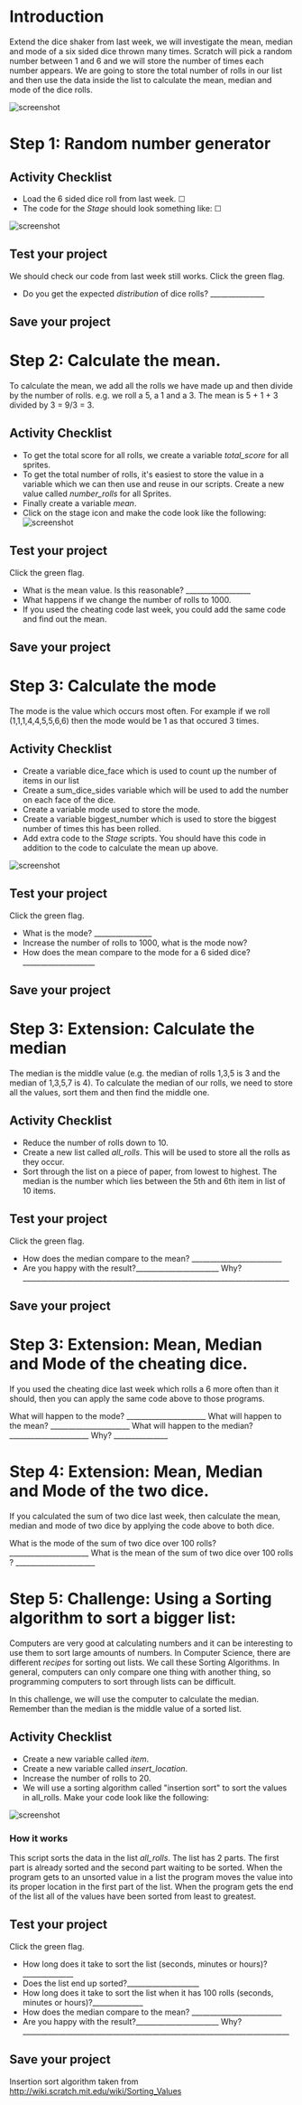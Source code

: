 # Introduction

Extend the dice shaker from last week, we will investigate the mean, median and mode of a six sided dice thrown many times. Scratch will pick a random number between 1 and 6 and we will store the number of times each number appears. We are going to store the total number of rolls  in our list and then use the data inside the list to calculate the mean, median and mode of the dice rolls.


![screenshot](images/stage_6_sided_dice.gif)

# Step 1: Random number generator

## Activity Checklist

+ Load the 6 sided dice roll from last week. ☐
+ The code for the *Stage* should look something like: ☐

![screenshot](images/8.gif)

## Test your project

We should check our code from last week still works. Click the green flag.

+ Do you get the expected *distribution* of dice rolls? _______________

## Save your project

# Step 2: Calculate the mean.

To calculate the mean,  we add all the rolls we have made up and then divide by the number of rolls. e.g. we roll a 5, a 1 and a 3. The mean is 5 + 1 + 3 divided by 3 = 9/3 =  3.

## Activity Checklist

+ To get the total score for all rolls, we create a variable *total_score* for all sprites. 
+ To get the total number of rolls, it's easiest to store the value in a variable which we can then use and reuse in our scripts. Create a new value called *number_rolls* for all Sprites.
+ Finally create a variable *mean*.
+ Click on the stage icon and make the code look like the following:
![screenshot](images/mean.gif)


## Test your project

Click the green flag.

+ What is the mean value. Is this reasonable? __________________
+ What happens if we change the number of rolls to 1000.
+ If you used the cheating code last week, you could add the same code and find out the mean.

## Save your project

# Step 3: Calculate the mode

The mode is the value which occurs most often. For example if we roll (1,1,1,4,4,5,5,6,6) then the mode would be 1 as that occured 3 times.

## Activity Checklist

+ Create a variable dice_face which is used to count up the number of items in our list
+ Create a sum_dice_sides variable which will be used to add the number on each face of the dice.
+ Create a variable mode used to store the mode.
+ Create a variable biggest_number which is used to store the biggest number of times this has been rolled.
+ Add extra code to the *Stage* scripts. You should have this code in addition to the code to calculate the mean up above.

![screenshot](images/just_mode_mean.gif)

## Test your project

Click the green flag.
+ What is the mode? ________________
+ Increase the number of rolls to 1000, what is the mode now?
+ How does the mean compare to the mode for a 6 sided dice? ____________________

## Save your project

# Step 3: Extension: Calculate the median

The median is the middle value (e.g. the median of rolls 1,3,5 is 3 and the median of 1,3,5,7 is 4). To calculate the median of our rolls, we need to store all the values, sort them and then find the middle one.


## Activity Checklist

+ Reduce the number of rolls down to 10.
+ Create a new list called *all_rolls*. This will be used to store all the rolls as they occur.
+ Sort through the list on a piece of paper, from lowest to highest. The median is the number which lies between the 5th and 6th item in list of 10 items.


## Test your project

Click the green flag.

+ How does the median compare to the mean? _________________________
+ Are you happy with the result?_______________________ Why?__________________________________________________________________________

## Save your project


# Step 3: Extension: Mean, Median and Mode of the cheating dice.

If you used the cheating dice last week which rolls a 6 more often than it should, then you can apply the same code above to those programs.

What will happen to the mode? ______________________
What will happen to the mean? ______________________
What will happen to the median? ______________________ Why?  _______________



# Step 4: Extension: Mean, Median and Mode of the two dice.

If you calculated the sum of two dice last week, then calculate the mean, median and mode of two dice by applying the code above to both dice.

What is the mode of the sum of two dice over 100 rolls? ______________________
What is the mean of the sum of two dice over 100 rolls ? ______________________


# Step 5: Challenge: Using a Sorting algorithm to sort a bigger list:

Computers are very good at calculating numbers and it can be interesting to use them to sort large amounts of numbers. In Computer Science, there are different *recipes* for sorting out lists. We call these Sorting Algorithms. In general, computers can only compare one thing with another thing, so programming computers to sort through lists can be difficult.

In this challenge, we will use the computer to calculate the median. Remember than the median is the middle value of a sorted list. 

## Activity Checklist

+ Create a new variable called *item*.
+ Create a new variable called *insert_location*.
+ Increase the number of rolls to 20.
+ We will use a sorting algorithm called "insertion sort" to sort the values in all_rolls. Make your code look like the following:

![screenshot](images/mean_median_mode.gif)

### How it works
This script sorts the data in the list *all_rolls*.
The list has 2 parts.
The first part is already sorted and the second part waiting to be sorted.
When the program gets to an unsorted value in a list the program moves the value into its proper location in the first part of the list.
When the program gets the end of the list all of the values have been sorted from least to greatest.

## Test your project

Click the green flag.

+ How long does it take to sort the list (seconds, minutes or hours)?______________
+ Does the list end up sorted?____________________
+ How long does it take to sort the list when it has 100 rolls (seconds, minutes or hours)?______________
+ How does the median compare to the mean? _________________________
+ Are you happy with the result?_______________________ Why?__________________________________________________________________________

## Save your project


Insertion sort algorithm taken from http://wiki.scratch.mit.edu/wiki/Sorting_Values
